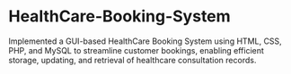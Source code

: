 # HealthCare-Booking-System
Implemented a GUI-based HealthCare Booking System using HTML, CSS, PHP, and MySQL to streamline customer bookings, enabling efficient storage, updating, and retrieval of healthcare consultation records.
